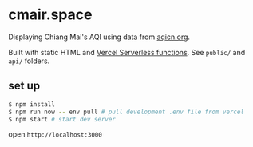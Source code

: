 # cmair.space

Displaying Chiang Mai's AQI using data from [aqicn.org](http://aqicn.org).

Built with static HTML and [Vercel Serverless functions](https://vercel.com/docs/v2/serverless-functions/introduction).
See `public/` and `api/` folders.

## set up

```sh
$ npm install
$ npm run now -- env pull # pull development .env file from vercel
$ npm start # start dev server
```

open `http://localhost:3000`
